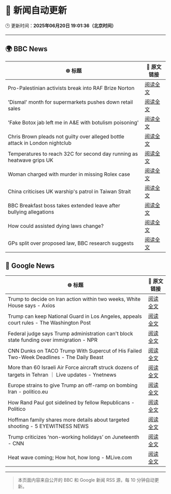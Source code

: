 # 🧠 新闻自动更新

🕒 更新时间：**2025年06月20日 19:01:36（北京时间）**

---

## 🌍 BBC News

| 🌐 标题 | 🔗 原文链接 |
|--------|-------------|
| Pro-Palestinian activists break into RAF Brize Norton | [阅读全文](https://www.bbc.com/news/articles/cx24nppdx0lo) |
| 'Dismal' month for supermarkets pushes down retail sales | [阅读全文](https://www.bbc.com/news/articles/cz094j3nl1ro) |
| 'Fake Botox jab left me in A&E with botulism poisoning' | [阅读全文](https://www.bbc.com/news/articles/cn0q2z725llo) |
| Chris Brown pleads not guilty over alleged bottle attack in London nightclub | [阅读全文](https://www.bbc.com/news/articles/cwyr9wy7gp9o) |
| Temperatures to reach 32C for second day running as heatwave grips UK | [阅读全文](https://www.bbc.com/news/articles/cg5z78nyglpo) |
| Woman charged with murder in missing Rolex case | [阅读全文](https://www.bbc.com/news/articles/cy5wl3ddek7o) |
| China criticises UK warship's patrol in Taiwan Strait | [阅读全文](https://www.bbc.com/news/articles/ckg3rrz94nzo) |
| BBC Breakfast boss takes extended leave after bullying allegations | [阅读全文](https://www.bbc.com/news/articles/c2d0p6z8910o) |
| How could assisted dying laws change? | [阅读全文](https://www.bbc.com/news/articles/c5y5d2g3wgxo) |
| GPs split over proposed law, BBC research suggests | [阅读全文](https://www.bbc.com/news/articles/c8e6ww5036go) |

## 📰 Google News

| 🌐 标题 | 🔗 原文链接 |
|--------|-------------|
| Trump to decide on Iran action within two weeks, White House says - Axios | [阅读全文](https://news.google.com/rss/articles/CBMidkFVX3lxTFA4RGZCVTdFd0JoZWZoajhIaGZQb25FZF9ibUZ5Tm5talNMem1PYnB0Uk93OGZib3VEVTdfODY0NXV5WmdlRjBCYjdtalhzdmZKRjE4Z0ZSWlU3TEw3RFlNc2gxTnNKWVNOMm5wWDRNdFVxOVdqc3c?oc=5) |
| Trump can keep National Guard in Los Angeles, appeals court rules - The Washington Post | [阅读全文](https://news.google.com/rss/articles/CBMikAFBVV95cUxQR0JDaGFhWE5hUUlNTHh0UzBKYlFmMEtJMXhfX2F1UFo3Wloxc1Z0cUZXZGJhVlBpQmdtbGE2bDl3WXg2RDF0M2tRMTNwYkNlOHBVd2l2aFFJcXhXUWFrU3BoWG9hOEtpb3lTZ3JZdjZJVWZoaWhGUmFodUJmejdvN1dWSWpFUlI1bGZuaTRjTGg?oc=5) |
| Federal judge says Trump administration can't block state funding over immigration - NPR | [阅读全文](https://news.google.com/rss/articles/CBMiuAFBVV95cUxOeG5zYWIyZXNDSTN0OHJGMlFtY1NvLXQ1SWdJYXNFbGxKcDRrWmxNN01KcVlYa3ppTVB5bnRCdThzQS1hdFQ5T2J5ZkF2YXBkX1lncXgzR2ViQkpqZHJrNlRXX1d3eGxwRTZtcFNlVHp3NDR0QVB4My1GWDlJU1JVTm1KOEdtcnpuWUFWYnF1Qk5jcU1aejF3RGcyZF90RmRhZ0ZJNUQ0bGlnWHdfWGlhS1drWmN4Z1h1?oc=5) |
| CNN Dunks on TACO Trump With Supercut of His Failed Two-Week Deadlines - The Daily Beast | [阅读全文](https://news.google.com/rss/articles/CBMiowFBVV95cUxNVWxUN1RHa2IxR29ETVgyZTU5WFZ4bG9NcnVMRGNIek1jMlNjNnN4NVJKRlBacjNLT0V6cmFUZlkwV3N2amZuQTVCRUZlNFNYYjg1cll2MVNCVVRGRjhzeWdpQWZlV0RYcWVHdzNMU2lVYUszTDZmMFJtV3RPZldRcG1pZ1htMFBYUExocmd1MEtDZHREZnlUSXhfWU9yazNtY05V?oc=5) |
| More than 60 Israeli Air Force aircraft struck dozens of targets in Tehran ｜ Live updates - Ynetnews | [阅读全文](https://news.google.com/rss/articles/CBMiVkFVX3lxTFA2YVVaVktERUdwU0JFRDd6VWJYUWMwV0c3YUNqcFJJTTVVeFRsSmFSVm1lS2VxR2JfQjVqZ05MNGE5dW9iRGNBMGtZcUNHbUlKMWdhdUFB?oc=5) |
| Europe strains to give Trump an off-ramp on bombing Iran - politico.eu | [阅读全文](https://news.google.com/rss/articles/CBMirAFBVV95cUxORTRtOU41Y3JTUjdBNVlXU1RaMHd5NjFEeHpvamZUdnozUERYSGI2a29qd1Q4MUh6cmp6MTVtVllmVlQzams1YlhZQUMwRjhUM3l6U29FNDlYNXUxalpsRFFuR0I1SE9VTF95RGdzMV9ub0pURFdJaHNnY280RVZKMExZMXJkd2tZbzJrbndsak1ITWJFZ1FVZHNKUVliNUx5ci1qS2x4S0JXUEk2?oc=5) |
| How Rand Paul got sidelined by fellow Republicans - Politico | [阅读全文](https://news.google.com/rss/articles/CBMiiwFBVV95cUxPR1NLVEJWYlk5M1J2b0N2THNYYVdJQW8tWnZKYVVzMy1ySWxiY1d2MHgtMUZiWlVMVGdWUzJtUXZqR1VZRzRLN3ZKd2tYSGFvZ3Nyc2E4S3JEZHpIcWJlRjRWcEVlSlFiYk5Ta2c2aV9UbFFHQXhrVzdlS0V1ZDhnUlNjamJLbC1wMkkw?oc=5) |
| Hoffman family shares more details about targeted shooting - 5 EYEWITNESS NEWS | [阅读全文](https://news.google.com/rss/articles/CBMimwFBVV95cUxQY3BwaUZqMVp2Wm5hV2l2TXNTVExMU3J5RzhXVExzQkhnQXB2RmRGSHh0TkdOdEthUDFSdWMtcW43SW9xQ2JOT29UZVp6eFVSZi1feVJsall0c1h5b3o0R2FKWjktTWM1NVNJeG55OV9Od01kYVdNXzhMTklJQmNGd0FDNjdRLUx1ZEpaTEtOOWloTUE4dUI0NXNCNA?oc=5) |
| Trump criticizes ‘non-working holidays’ on Juneteenth - CNN | [阅读全文](https://news.google.com/rss/articles/CBMigwFBVV95cUxPcUpZYUF0RzdIWnlQNEQwSnhsN3dLUHp6U2ZuOEY3TmRJU1MxckNoU3dNSXlfUjJkblluWl9mS1dWWnIzTGxQazNxQW9Na1BPZUQ4Mmc5dHZ1TnVZUHpFVTVERU40X2Q0b0g5TW1HLUpKUjNTMjhhZmNYOF9vQ0Qtei1IZ9IBiAFBVV95cUxOdkNnSVdMdlE2MWhoazBJdEhyTXBsRUlJdUFwT3E5cmJPWXc3dVV3d1dnMjlqYkJRY0oyTnpwTlhjNjRtbU4xeEpOeFNVSlloNmV3VGZsZzVuUmVKNnFiOGxnLW1XVjQzQkhPMnFFa2dJaDI5U1FfODhiQmUwSDR1YWNBZkNJcGx0?oc=5) |
| Heat wave coming; How hot, how long - MLive.com | [阅读全文](https://news.google.com/rss/articles/CBMiggFBVV95cUxOYTR0UURWVkNHdG9WdTZxYzVyVUYwbXpsSjJ0U3piLTd2VF9SQ1p0STVmV0pwSVc2TnhQc0Q4RjNfaVZiUlVmNWtWWDJTS29MM0xnQUlEWFM2bzk4dmNpTndTQWZNXzhsekFuTl9EXzdoUHRVRmprMlppVUFMR29kYmh30gGWAUFVX3lxTE4ycTRHTHFnZ25xdzdfSGRRa18yNU5xQ2t4VjlIaVBOelhiM3lkZ3NkQUt1cVFyUnA2dWR2UkZmRF83Q21DTnh6RGlUcVBIWm5RQkZrYWc4czJFT28xRGtkblJ1RjB3aERSUnY4bFFaOFlBdnY3MTJHblU2YjIyMnRHUU5PNmZMT0JfazRRVXVYdU5nM2p1Zw?oc=5) |

---
> 本页面内容来自公开的 BBC 和 Google 新闻 RSS 源，每 10 分钟自动更新。